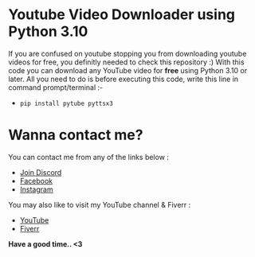 # Youtube Video Downloader using Python 3.10
If you are confused on youtube stopping you from downloading youtube videos for free, you definitly needed to check this repository :)
With this code you can download any YouTube video for **free** using Python 3.10 or later. All you need to do is before executing this code, write this line in command prompt/terminal :-
- `pip install pytube pyttsx3`

# Wanna contact me?

You can contact me from any of the links below :
- [Join Discord](https://discord.gg/WcbDuU8sba)
- [Facebook](https://www.facebook.com/generalcoding164?mibextid=ZbWKwL)
- [Instagram](https://instagram.com/generalcoding164?igshid=ZDdkNTZiNTM=)

You may also like to visit my YouTube channel & Fiverr :
- [YouTube](https://www.youtube.com/channel/UC-kjowEjjeuk1BzfhcFKU9Q)
- [Fiverr](https://www.fiverr.com/s/1QdWV4)

**Have a good time.. <3**
